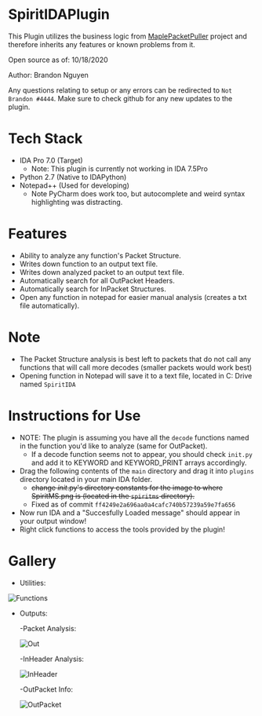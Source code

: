 # SpiritIDAPlugin
This Plugin utilizes the business logic from [MaplePacketPuller](https://github.com/Bratah123/MaplePacketPuller) project and therefore inherits any features or known problems from it.

Open source as of: 10/18/2020

Author: Brandon Nguyen

Any questions relating to setup or any errors can be redirected to `Not Brandon #4444`. Make sure to check github for any new updates to the plugin.

# Tech Stack
  - IDA Pro 7.0 (Target)
    - Note: This plugin is currently not working in IDA 7.5Pro 
  - Python 2.7 (Native to IDAPython)
  - Notepad++ (Used for developing)
    - Note PyCharm does work too, but autocomplete and weird syntax highlighting was distracting.

# Features
  - Ability to analyze any function's Packet Structure.
  - Writes down function to an output text file.
  - Writes down analyzed packet to an output text file.
  - Automatically search for all OutPacket Headers.
  - Automatically search for InPacket Structures.
  - Open any function in notepad for easier manual analysis (creates a txt file automatically).

# Note
   - The Packet Structure analysis is best left to packets that do not call any functions that will call more decodes (smaller packets would work best)
   - Opening function in Notepad will save it to a text file, located in C: Drive named `SpiritIDA`

# Instructions for Use
  - NOTE: The plugin is assuming you have all the `decode` functions named in the function you'd like to analyze (same for OutPacket).
    - If a decode function seems not to appear, you should check `init.py` and add it to KEYWORD and KEYWORD_PRINT arrays accordingly.
  - Drag the following contents of the `main` directory and drag it into `plugins` directory located in your main IDA folder.
    - ~~change _init_.py's directory constants for the image to where SpiritMS.png is (located in the `spiritms` directory).~~
    - Fixed as of commit `ff4249e2a696aa0a4cafc740b57239a59e7fa656`
  - Now run IDA and a "Succesfully Loaded message" should appear in your output window!
  - Right click functions to access the tools provided by the plugin!

# Gallery
  - Utilities:
  
  ![Functions](https://cdn.discordapp.com/attachments/631249406775132182/766328981460877322/6116524528cc2708c4f76d8727294831.png)
  
  - Outputs:
    
    -Packet Analysis:
    
      ![Out](https://cdn.discordapp.com/attachments/746519006961336370/765372958281170944/f982f56456131a78fb51a885d622f842.png)
      
    -InHeader Analysis:
    
      ![InHeader](https://cdn.discordapp.com/attachments/746519006961336370/765373302822273074/6ba9043852813e3dd132dd7ce22b822d.png)
      
    -OutPacket Info:
    
      ![OutPacket](https://cdn.discordapp.com/attachments/746519006961336370/765373520351723520/429e755fe5f3c7d7a6ac558a1a340747.png)
    
    
